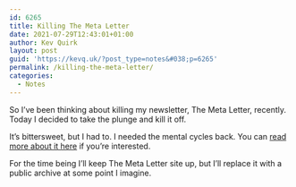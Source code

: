 ```yaml
---
id: 6265
title: Killing The Meta Letter
date: 2021-07-29T12:43:01+01:00
author: Kev Quirk
layout: post
guid: 'https://kevq.uk/?post_type=notes&#038;p=6265'
permalink: /killing-the-meta-letter/
categories:
  - Notes
---
```

So I&#8217;ve been thinking about killing my newsletter, The Meta Letter, recently. Today I decided to take the plunge and kill it off.

It&#8217;s bittersweet, but I had to. I needed the mental cycles back. You can <a href="https://metaletter.net/the-end-of-the-meta-letter/" target="_blank" rel="noreferrer noopener">read more about it here</a> if you&#8217;re interested.

For the time being I&#8217;ll keep The Meta Letter site up, but I&#8217;ll replace it with a public archive at some point I imagine.
